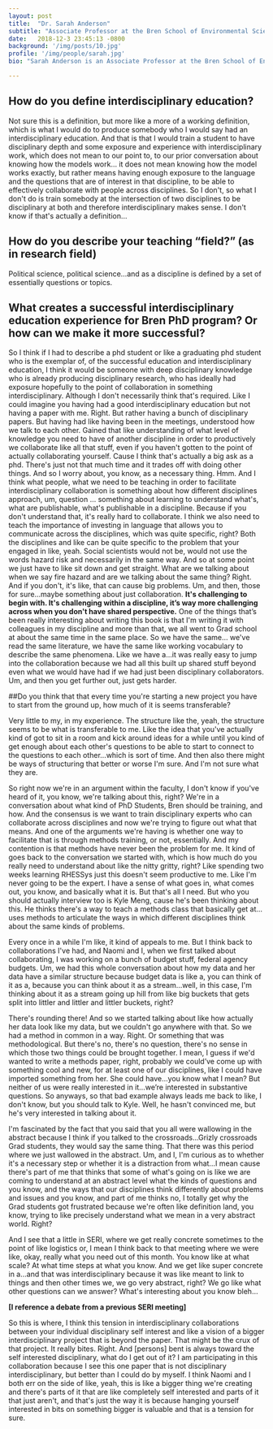 ```yaml
---
layout: post
title:  "Dr. Sarah Anderson"
subtitle: "Associate Professor at the Bren School of Environmental Science at UCSB"
date:   2018-12-3 23:45:13 -0800
background: '/img/posts/10.jpg'
profile: '/img/people/sarah.jpg'
bio: "Sarah Anderson is an Associate Professor at the Bren School of Environmental Science & Management at the University of California, Santa Barbara. She has three main research agendas: 1) the role of political parties in influencing policy outcomes; 2) the effect of bureaucratic delegation on policy implementation; and 3) the mobilization of the public for environmental action. Her current research focuses on how the public drives agencies’ wildfire prevention and why legislators don’t compromise. She believes deep disciplinary knowledge and exposure to other disciplines are keys to fostering interdisciplinary experience for her students. She is a member of the Grizzly Group, and interdisciplinary project researching grizzly bear reintroduction to California."

---
```




## How do you define interdisciplinary education?

Not sure this is a definition, but more like a more of a working definition, which is what I would do to produce somebody who I would say had an interdisciplinary education. And that is that I would train a student to have disciplinary depth and some exposure and experience with interdisciplinary work, which does not mean to our point to, to our prior conversation about knowing how the models work… it does not mean knowing how the model works exactly, but rather means having enough exposure to the language and the questions that are of interest in that discipline, to be able to effectively collaborate with people across disciplines. So I don't, so what I don't do is train somebody at the intersection of two disciplines to be disciplinary at both and therefore interdisciplinary makes sense. I don't know if that's actually a definition…

## How do you describe your teaching “field?” (as in research field)

Political science, political science…and as a discipline is defined by a set of essentially questions or topics.

## What creates a successful interdisciplinary education experience for Bren PhD program? Or how can we make it more successful?
 
 So I think if I had to describe a phd student or like a graduating phd student who is the exemplar of, of the successful education and interdisciplinary education, I think it would be someone with deep disciplinary knowledge who is already producing disciplinary research, who has ideally had exposure hopefully to the point of collaboration in something interdisciplinary. Although I don't necessarily think that's required. Like I could imagine you having had a good interdisciplinary education but not having a paper with me. Right. But rather having a bunch of disciplinary papers. But having had like having been in the meetings, understood how we talk to each other. Gained that like understanding of what level of knowledge you need to have of another discipline in order to productively we collaborate like all that stuff, even if you haven't gotten to the point of actually collaborating yourself. Cause I think that's actually a big ask as a phd. There's just not that much time and it trades off with doing other things. And so I worry about, you know, as a necessary thing. Hmm. And I think what people, what we need to be teaching in order to facilitate interdisciplinary collaboration is something about how different disciplines approach, um, question … something about learning to understand what's, what are publishable, what's publishable in a discipline. Because if you don't understand that, it's really hard to collaborate. I think we also need to teach the importance of investing in language that allows you to communicate across the disciplines, which was quite specific, right? Both the disciplines and like can be quite specific to the problem that your engaged in like, yeah. Social scientists would not be, would not use the words hazard risk and necessarily in the same way. And so at some point we just have to like sit down and get straight. What are we talking about when we say fire hazard and are we talking about the same thing? Right. And if you don't, it's like, that can cause big problems. Um, and then, those for sure…maybe something about just collaboration.
 **It's challenging to begin with. It's challenging within a discipline, it’s way more challenging across when you don't have shared perspective.** One of the things that’s been really interesting about writing this book is that I'm writing it with colleagues in my discipline and more than that, we all went to Grad school at about the same time in the same place. So we have the same… we've read the same literature, we have the same like working vocabulary to describe the same phenomena. Like we have a…it was really easy to jump into the collaboration because we had all this built up shared stuff beyond even what we would have had if we had just been disciplinary collaborators. Um, and then you get further out, just gets harder.

##Do you think that that every time you're starting a new project you have to start from the ground up, how much of it is seems transferable?

Very little to my, in my experience. The structure like the, yeah, the structure seems to be what is transferable to me. Like the idea that you've actually kind of got to sit in a room and kick around ideas for a while until you kind of get enough about each other's questions to be able to start to connect to the questions to each other…which is sort of time. And then also there might be ways of structuring that better or worse I'm sure. And I'm not sure what they are.
 
So right now we're in an argument within the faculty, I don't know if you've heard of it, you know, we're talking about this, right? We're in a conversation about what kind of PhD Students, Bren should be training, and how. And the consensus is we want to train disciplinary experts who can collaborate across disciplines and now we're trying to figure out what that means. And one of the arguments we're having is whether one way to facilitate that is through methods training, or not, essentially. And my contention is that methods have never been the problem for me. It kind of goes back to the conversation we started with, which is how much do you really need to understand about like the nitty gritty, right? Like spending two weeks learning RHESSys just this doesn't seem productive to me. Like I'm never going to be the expert. I have a sense of what goes in, what comes out, you know, and basically what it is. But that's all I need. But who you should actually interview too is Kyle Meng, cause he's been thinking about this. He thinks there's a way to teach a methods class that basically get at…uses methods to articulate the ways in which different disciplines think about the same kinds of problems.
  
Every once in a while I'm like, it kind of appeals to me. But I think back to collaborations I've had, and Naomi and I, when we first talked about collaborating, I was working on a bunch of budget stuff, federal agency budgets. Um, we had this whole conversation about how my data and her data have a similar structure because budget data is like a, you can think of it as a, because you can think about it as a stream…well, in this case, I'm thinking about it as a stream going up hill from like big buckets that gets split into littler and littler and littler buckets, right?

There's rounding there! And so we started talking about like how actually her data look like my data, but we couldn't go anywhere with that. So we had a method in common in a way. Right. Or something that was methodological. But there's no, there's no question, there's no sense in which those two things could be brought together. I mean, I guess if we'd wanted to write a methods paper, right, probably we could’ve come up with something cool and new, for at least one of our disciplines, like I could have imported something from her. She could have…you know what I mean? But neither of us were really interested in it…we’re interested in substantive questions. So anyways, so that bad example always leads me back to like, I don't know, but you should talk to Kyle. Well, he hasn't convinced me, but he's very interested in talking about it.
  
I'm fascinated by the fact that you said that you all were wallowing in the abstract because I think if you talked to the crossroads…Grizly crossroads Grad students, they would say the same thing. That there was this period where we just wallowed in the abstract. Um, and I, I'm curious as to whether it's a necessary step or whether it is a distraction from what…I mean cause there's part of me that thinks that some of what's going on is like we are coming to understand at an abstract level what the kinds of questions and you know, and the ways that our disciplines think differently about problems and issues and you know, and part of me thinks no, I totally get why the Grad students got frustrated because we're often like definition land, you know, trying to like precisely understand what we mean in a very abstract world. Right?

And I see that a little in SERI, where we get really concrete sometimes to the point of like logistics or, I mean I think back to that meeting where we were like, okay, really what you need out of this month. You know like at what scale? At what time steps at what you know. And we get like super concrete in a…and that was interdisciplinary because it was like meant to link to things and then other times we, we go very abstract, right? We go like what other questions can we answer? What's interesting about you know bleh…
 
**[I reference a debate from a previous SERI meeting]**
 
So this is where, I think this tension in interdisciplinary collaborations between your individual disciplinary self interest and like a vision of a bigger interdisciplinary project that is beyond the paper. That might be the crux of that project. It really bites. Right. And [persons] bent is always toward the self interested disciplinary, what do I get out of it? I am participating in this collaboration because I see this one paper that is not disciplinary interdisciplinary, but better than I could do by myself. I think Naomi and I both err on the side of like, yeah, this is like a bigger thing we're creating and there's parts of it that are like completely self interested and parts of it that just aren't, and that's just the way it is because hanging yourself interested in bits on something bigger is valuable and that is a tension for sure.
 
